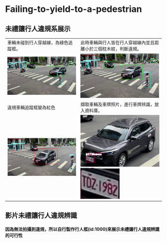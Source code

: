 # Failing-to-yield-to-a-pedestrian
## 未禮讓行人違規系展示
|                   |                   |
|-------------------|-------------------|
|車輛未碰到行人穿越線，為綠色追蹤框。|此時車輛與行人皆在行人穿越線內並且距離小於三個枕木紋，判斷違規。|
|![](no_rule_car.png)|![](car_on_crosswalk.png)|
|違規車輛追蹤框變為紅色|擷取車輛及車牌照片，進行車牌辨識，放入資料庫。|
|![](tracking_become_red.png)|![](car_cropped.png)![](plate_cropped.png)|

## 影片未禮讓行人違規辨識
#### 因為無法拍攝到違規，所以自行製作行人框(id:1000)來展示未禮讓行人違規辨識的可行性
